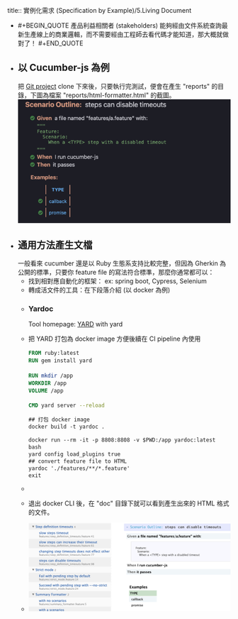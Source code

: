 title:: 實例化需求 (Specification by Example)/5.Living Document

- #+BEGIN_QUOTE
  產品利益相關者 (stakeholders) 能夠經由文件系統查詢最新生產線上的商業邏輯，而不需要經由工程師去看代碼才能知道，那大概就做對了！
  #+END_QUOTE
- ## 以 Cucumber-js 為例
  把 [Git project](https://github.com/cucumber/cucumber-js) clone 下來後，只要執行完測試，便會在產生 "reports" 的目錄，下圖為檔案 "reports/html-formatter.html" 的截圖。
  ![image.png](../assets/image_1657164425438_0.png)
- ## 通用方法產生文檔
  一般看來 cucumber 還是以 Ruby 生態系支持比較完整，但因為 Gherkin 為公開的標準，只要你 feature file 的寫法符合標準，那麼你通常都可以：
    * 找到相對應自動化的框架： ex: spring boot, Cypress, Selenium
    * 轉成活文件的工具：在下段落介紹 (以 docker 為例)
	- ### Yardoc
	  Tool homepage: [YARD](https://yardoc.org/) with yard
	- 把 YARD 打包為 docker image 方便後續在 CI pipeline 內使用
	  ``` Dockerfile
	  FROM ruby:latest
	  RUN gem install yard
	  
	  RUN mkdir /app
	  WORKDIR /app
	  VOLUME /app
	  
	  CMD yard server --reload
	  ```
	  ``` shell
	  ## 打包 docker image
	  docker build -t yardoc .
	  ```
	  
	  ``` shell
	  docker run --rm -it -p 8808:8808 -v $PWD:/app yardoc:latest bash
	  yard config load_plugins true
	  ## convert feature file to HTML
	  yardoc './features/**/*.feature'
	  exit
	  ```
	-
	- 退出 docker CLI 後，在 "doc" 目錄下就可以看到產生出來的 HTML 格式的文件。
	- ![image.png](../assets/image_1657164579184_0.png)